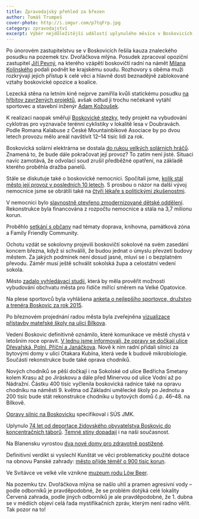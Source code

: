 ```yaml
---
title: Zpravodajský přehled za březen
author: Tomáš Trumpeš
cover-photo: http://i.imgur.com/p7tqFrp.jpg
category: zpravodajství
excerpt: Výběr nejdůležitější událostí uplynulého měsíce v Boskovicích a okolí podle redakce Ohlasů. Přečtěte si stručný zpravodajský přehled toho nejpodstatnějšího, co se v březnu na Boskovicku událo.
---
```


Po únorovém zastupitelstvu se v Boskovicích řešila kauza znaleckého posudku na pozemek tzv. Dvořáčkova mlýna. Posudek zpracoval opoziční zastupitel [Jiří Pevný](/clanky/2016/03/rozhovor-pevny.html), na kterého vzápětí boskovičtí radní na námět [Milana Kolínského](/clanky/2016/03/rozhovor-kolinsky.html) podali podnět ke krajskému soudu. Rozhovory s oběma muži rozkrývají jejich přístup k celé věci a hlavně dosti beznadějně zablokované vztahy boskovické opozice a koalice.

Lezecká stěna na letním kině nejprve zamířila kvůli statickému posudku [na hřbitov zavržených projektů](/clanky/2016/03/stena-nebude.html), avšak odtud ji trochu nečekaně vytáhl sportovec a stavební inženýr [Adam Kožoušek](/clanky/2016/03/stena-otevreny-dopis.html).

K realizaci naopak směřují [Boskovické stezky](http://boskovice.cz/boskovicke-stezky-predstaveny-verejnosti/d-27990/p1=1019), tedy projekt na vybudování cyklotras pro vyznavače terénní cyklistiky v lokalitě lesa v Doubravách. Podle Romana Kalabuse z České Mountainbikové Asociace by po dvou letech provozu mělo areál navštívit 12–14 tisíc lidí za rok.

Boskovická solární elektrárna se dostala [do rukou velkých solárních hráčů](/clanky/2016/03/elektrarna-koupena.html). Znamená to, že bude dále pokračovat její provoz? To zatím není jisté. Situaci navíc zamotává, že odvolací soud zrušil předběžné opatření, na základě kterého proběhla dražba panelů.

Stále se diskutuje také o boskovické nemocnici. Spočítali jsme, [kolik stál město její provoz v posledních 10 letech](/clanky/2016/03/hospodareni-nemocnice.html). S prosbou o názor na další vývoj nemocnice jsme se obrátili také na [čtyři lékaře s politickými zkušenostmi](/clanky/2016/03/anketa-nemocnice.html).

V nemocnici bylo [slavnostně otevřeno zmodernizované dětské oddělení](http://boskovice.cz/nemocnice-ma-moderni-detske-oddeleni/d-27988/p1=1019). Rekonstrukce byla financována z rozpočtu nemocnice a stála na 3,7 milionu korun.

Proběhlo [setkání s občany](https://vimeo.com/158544368) nad tématy doprava, knihovna, památková zóna a Family Friendly Community.

Ochotu vzdát se sokolovny projevili boskovičtí sokolové na svém zasedání koncem března, když si schválili, že budou jednat o úmyslu převzetí budovy městem. Za jakých podmínek není dosud jasné, mluví se i o bezplatném převodu. Záměr musí ještě schválit sokolská župa a celostátní vedení sokola.

Město [zadalo vyhledávací studii](http://zrcadlo.net/clanky/Boskovice-zadaji-vyhledavaci-studii-ktera-urci-trasu-obchvatu-mesta-2699/), která by měla prověřit možnosti vybudování obchvatu města pro řidiče mířící směrem na Velké Opatovice.

Na plese sportovců byla vyhlášena [anketa o nejlepšího sportovce, družstvo a trenéra Boskovic za rok 2015](http://boskovice.cz/nejlepsi-sportovci-boskovic-za-rok-2015/d-27876/p1=1019).

Po březnovém projednání radou města byla zveřejněna [vizualizace přístavby mateřské školy na ulici Bílkova](https://www.facebook.com/ohlasy/posts/971742189546563).

Vedení Boskovic definitivně oznámilo, které komunikace ve městě chystá v letošním roce opravit. [V lednu jsme informovali, že opravy se dočkají ulice Dřevařská, Polní, Příční a Janáčkova](/clanky/2016/01/opravy-chodniku.html). Nově k nim radní přidali silnici za bytovými domy v ulici Otakara Kubína, která vede k budově mikrobiologie. Součástí rekonstrukce bude také oprava chodníků.

Nových chodníků se pěší dočkají i na Sokolské od ulice Bedřicha Smetany kolem Krasu až po Jiráskovu a dále před Minervou od ulice Vodní až po Nádražní. Částku 400 tisíc vyčlenila boskovická radnice také na opravu chodníku na náměstí 9. května od Základní umělecké školy po Jednotu a 200 tisíc bude stát rekonstrukce chodníku u bytových domů č.p. 46–48. na Bílkově.

[Opravy silnic na Boskovicku](https://docs.google.com/spreadsheets/d/1-QYlhOTzt_pGdx8fZp23DzQhu0qxJNgTMo0_eTnzGgk/edit#gid=0) specifikoval i SÚS JMK.

Uplynulo [74 let od deportace židovského obyvatelstva Boskovic do koncentračních táborů](/clanky/2016/03/deportace-zidu.html). [Temné stíny dopadají](/clanky/2016/03/rozptylit-stiny.html) i na naši současnost.

Na Blanensku vyrostou [dva nové domy pro zdravotně postižené](http://blanensky.denik.cz/zpravy_region/na-blanensku-vyrostou-dva-nove-domky-pro-postizene-nyni-resi-misto-20160328.html). 

Definitivní verdikt si vyslechl Kunštát ve věci problematicky použité dotace na obnovu Panské zahrady: [město přijde téměř o 900 tisíc korun](http://blanensky.denik.cz/zpravy_region/nedodrzeni-terminu-chyby-ve-vysadbe-kunstat-prisel-o-dotaci-na-panskou-zahradu-20160318.html). 

Ve Svitávce ve velké vile vznikne [muzeum rodu Löw Beer](http://blanensky.denik.cz/zpravy_region/svitavecti-chystaji-muzeum-rodu-low-beer-ve-velke-vile-20160310.html).

Na pozemku tzv. Dvořáčkova mlýna se našlo uhlí a pramen agresivní vody – podle odborníků je pravděpodobné, že se problém dotýká celé lokality Červená zahrada, podle jiných odborníků je ale pravděpodobné, že 1. dubna se v médiích objeví celá řada mystifikačních zpráv, kterým není radno věřit. Tak pozor na to!